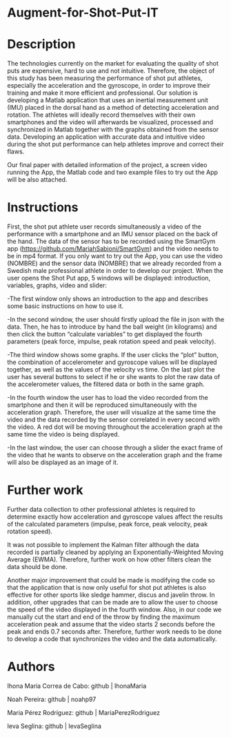 # Augment-for-Shot-Put-IT
# Description
The technologies currently on the market for evaluating the quality of shot puts are expensive, hard to use and not intuitive. Therefore, the object of this study has been measuring the performance of shot put athletes, especially the acceleration and the gyroscope, in order to improve their training and make it more efficient and professional. Our solution is developing a Matlab application that uses an inertial measurement unit (IMU) placed in the dorsal hand as a method of detecting acceleration and rotation. The athletes will ideally record themselves with their own smartphones and the video will afterwards be visualized, processed and synchronized in Matlab together with the graphs obtained from the sensor data. Developing an application with accurate data and intuitive video during the shot put performance can help athletes improve and correct their flaws. 

Our final paper with detailed information of the project, a screen video running the App, the Matlab code and two example files to try out the App will be also attached. 
# Instructions
First, the shot put athlete user records simultaneously a video of the performance with a smartphone and an IMU sensor placed on the back of the hand. The data of  the sensor has to be recorded using the SmartGym app (https://github.com/MariahSabioni/SmartGym) and the video needs to be in mp4 format.
If you only want to try out the App, you can use the video (NOMBRE) and the sensor data (NOMBRE) that we already recorded from a Swedish male professional athlete in order to develop our project. 
When the user opens the Shot Put app, 5 windows will be displayed: introduction, variables, graphs, video and slider: 

-The first window only shows an introduction to the app and describes some basic instructions on how to use it.  

-In the second window, the user should firstly upload the file in json with the data. Then, he has to introduce by hand the ball weight (in kilograms) and then      click   the button “calculate variables” to get displayed the fourth parameters (peak force, impulse, peak rotation speed and peak velocity). 

-The third window shows some graphs. If the user clicks the “plot” button,  the combination of accelerometer and gyroscope values will be displayed together, as      well as the values of the velocity vs time. On the last plot the user has several buttons to select if he or she wants to plot the raw data of the accelerometer   values, the filtered data or both in the same graph.

-In the fourth window the user has to load the video recorded from the smartphone and then it will be reproduced simultaneously with the acceleration graph.          Therefore, the user will visualize at the same time the video and the data recorded by the sensor correlated in every second with the video. A red dot will be      moving throughout the acceleration graph at the same time the video is being displayed. 

-In the last window, the user can choose through a slider the exact frame of the video that he wants to observe on the acceleration graph and the frame will also    be displayed as an image of it.  
# Further work
Further data collection to other professional athletes is required to determine exactly how acceleration and gyroscope values affect the results of the calculated parameters (impulse, peak force, peak velocity, peak rotation speed). 

It was not possible to implement the Kalman filter although the data recorded is partially cleaned by applying an Exponentially-Weighted Moving Average (EWMA). Therefore, further work on how other filters clean the data should be done.

Another major improvement that could be made is modifying the code so that the application that is now only useful for shot put athletes is also effective for other sports like sledge hammer, discus and javelin throw.
In addition, other upgrades that can be made are to allow the user to choose the speed of the video displayed in the fourth window. 
Also, in our code we manually cut the start and end of the throw by finding the maximum acceleration peak and  assume that the video starts 2 seconds before the peak and ends 0.7 seconds after. Therefore, further work needs to be done to develop a code that synchronizes the video and the data automatically.

# Authors
Ihona Maria Correa de Cabo: github | IhonaMaria

Noah Pereira:  github | noahp97

Maria Pérez Rodríguez:  github | MariaPerezRodriguez

Ieva Seglina:  github | IevaSeglina
